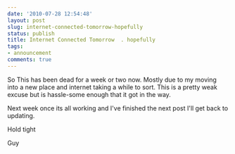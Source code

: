 ```yaml
---
date: '2010-07-28 12:54:48'
layout: post
slug: internet-connected-tomorrow-hopefully
status: publish
title: Internet Connected Tomorrow  . hopefully
tags:
- announcement
comments: true
---
```


So This has been dead for a week or two now. Mostly due to my moving into a new place and internet taking a while to sort. This is a pretty weak excuse but is hassle-some enough that it got in the way.

Next week once its all working and I've finished the next post I'll get back to updating.

Hold tight

Guy
